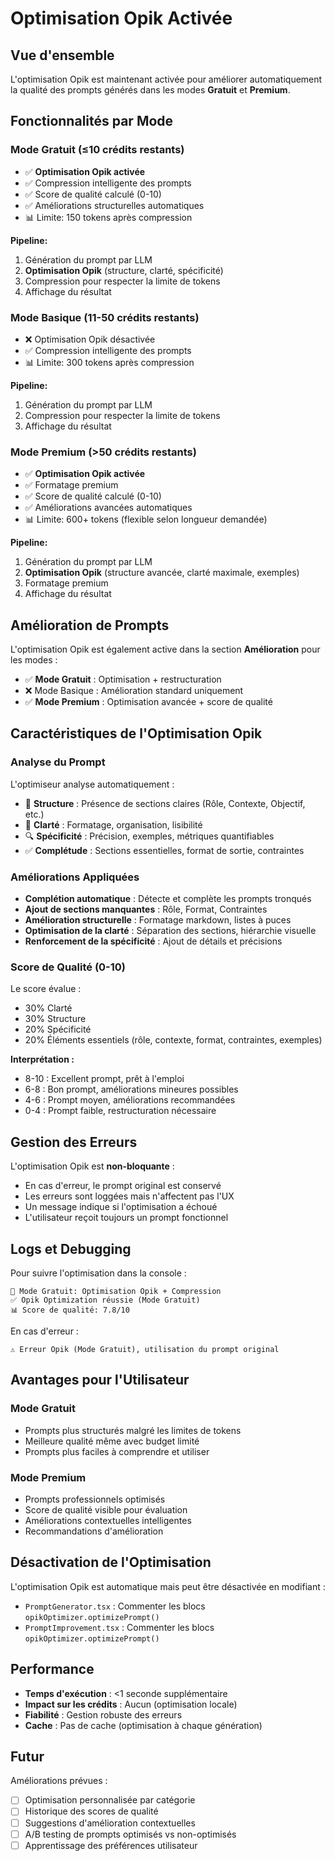 # Optimisation Opik Activée

## Vue d'ensemble

L'optimisation Opik est maintenant activée pour améliorer automatiquement la qualité des prompts générés dans les modes **Gratuit** et **Premium**.

## Fonctionnalités par Mode

### Mode Gratuit (≤10 crédits restants)
- ✅ **Optimisation Opik activée**
- ✅ Compression intelligente des prompts
- ✅ Score de qualité calculé (0-10)
- ✅ Améliorations structurelles automatiques
- 📊 Limite: 150 tokens après compression

**Pipeline:**
1. Génération du prompt par LLM
2. **Optimisation Opik** (structure, clarté, spécificité)
3. Compression pour respecter la limite de tokens
4. Affichage du résultat

### Mode Basique (11-50 crédits restants)
- ❌ Optimisation Opik désactivée
- ✅ Compression intelligente des prompts
- 📊 Limite: 300 tokens après compression

**Pipeline:**
1. Génération du prompt par LLM
2. Compression pour respecter la limite de tokens
3. Affichage du résultat

### Mode Premium (>50 crédits restants)
- ✅ **Optimisation Opik activée**
- ✅ Formatage premium
- ✅ Score de qualité calculé (0-10)
- ✅ Améliorations avancées automatiques
- 📊 Limite: 600+ tokens (flexible selon longueur demandée)

**Pipeline:**
1. Génération du prompt par LLM
2. **Optimisation Opik** (structure avancée, clarté maximale, exemples)
3. Formatage premium
4. Affichage du résultat

## Amélioration de Prompts

L'optimisation Opik est également active dans la section **Amélioration** pour les modes :
- ✅ **Mode Gratuit** : Optimisation + restructuration
- ❌ Mode Basique : Amélioration standard uniquement
- ✅ **Mode Premium** : Optimisation avancée + score de qualité

## Caractéristiques de l'Optimisation Opik

### Analyse du Prompt
L'optimiseur analyse automatiquement :
- 📝 **Structure** : Présence de sections claires (Rôle, Contexte, Objectif, etc.)
- 🎯 **Clarté** : Formatage, organisation, lisibilité
- 🔍 **Spécificité** : Précision, exemples, métriques quantifiables
- ✅ **Complétude** : Sections essentielles, format de sortie, contraintes

### Améliorations Appliquées
- **Complétion automatique** : Détecte et complète les prompts tronqués
- **Ajout de sections manquantes** : Rôle, Format, Contraintes
- **Amélioration structurelle** : Formatage markdown, listes à puces
- **Optimisation de la clarté** : Séparation des sections, hiérarchie visuelle
- **Renforcement de la spécificité** : Ajout de détails et précisions

### Score de Qualité (0-10)
Le score évalue :
- 30% Clarté
- 30% Structure
- 20% Spécificité
- 20% Éléments essentiels (rôle, contexte, format, contraintes, exemples)

**Interprétation :**
- 8-10 : Excellent prompt, prêt à l'emploi
- 6-8 : Bon prompt, améliorations mineures possibles
- 4-6 : Prompt moyen, améliorations recommandées
- 0-4 : Prompt faible, restructuration nécessaire

## Gestion des Erreurs

L'optimisation Opik est **non-bloquante** :
- En cas d'erreur, le prompt original est conservé
- Les erreurs sont loggées mais n'affectent pas l'UX
- Un message indique si l'optimisation a échoué
- L'utilisateur reçoit toujours un prompt fonctionnel

## Logs et Debugging

Pour suivre l'optimisation dans la console :
```
🚀 Mode Gratuit: Optimisation Opik + Compression
✅ Opik Optimization réussie (Mode Gratuit)
📊 Score de qualité: 7.8/10
```

En cas d'erreur :
```
⚠️ Erreur Opik (Mode Gratuit), utilisation du prompt original
```

## Avantages pour l'Utilisateur

### Mode Gratuit
- Prompts plus structurés malgré les limites de tokens
- Meilleure qualité même avec budget limité
- Prompts plus faciles à comprendre et utiliser

### Mode Premium
- Prompts professionnels optimisés
- Score de qualité visible pour évaluation
- Améliorations contextuelles intelligentes
- Recommandations d'amélioration

## Désactivation de l'Optimisation

L'optimisation Opik est automatique mais peut être désactivée en modifiant :
- `PromptGenerator.tsx` : Commenter les blocs `opikOptimizer.optimizePrompt()`
- `PromptImprovement.tsx` : Commenter les blocs `opikOptimizer.optimizePrompt()`

## Performance

- **Temps d'exécution** : <1 seconde supplémentaire
- **Impact sur les crédits** : Aucun (optimisation locale)
- **Fiabilité** : Gestion robuste des erreurs
- **Cache** : Pas de cache (optimisation à chaque génération)

## Futur

Améliorations prévues :
- [ ] Optimisation personnalisée par catégorie
- [ ] Historique des scores de qualité
- [ ] Suggestions d'amélioration contextuelles
- [ ] A/B testing de prompts optimisés vs non-optimisés
- [ ] Apprentissage des préférences utilisateur
